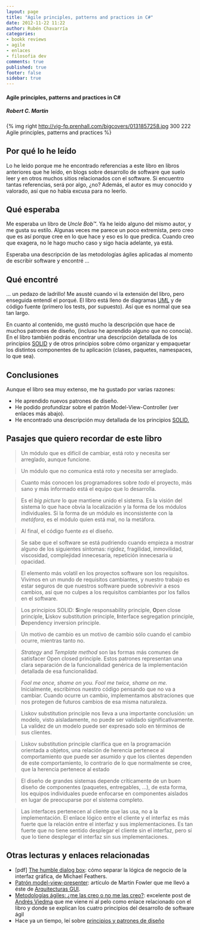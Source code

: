 ```yaml
---
layout: page
title: "Agile principles, patterns and practices in C#"
date: 2012-11-22 11:22
author: Rubén Chavarría
categories: 
- bookk reviews
- agile
- enlaces
- filosofia dev
comments: true
published: true
footer: false
sidebar: true
---
```


<h4>Agile principles, patterns and practices in C#</h4>

<h5>Robert C. Martin</h5>

{% img right http://vig-fp.prenhall.com/bigcovers/0131857258.jpg 300 222 Agile principles, patterns and practices %}

<h2>Por qué lo he leído</h2>

Lo he leido porque me he encontrado referencias a este libro en libros anteriores que he leído, en blogs sobre desarrollo de software que suelo leer y en otros muchos sitios relacionados con el software. Si encuentro tantas referencias, será por algo, ¿no? Además, el autor es muy conocido y valorado, así que no había excusa para no leerlo.

<!-- more -->

<h2>Qué esperaba</h2>

Me esperaba un libro de <em>Uncle Bob™</em>. Ya he leído alguno del mismo autor, y me gusta su estilo. Algunas veces me parece un poco extremista, pero creo que es así porque cree en lo que hace y eso es lo que predica. Cuando creo que exagera, no le hago mucho caso y sigo hacia adelante, ya está.

Esperaba una descripción de las metodologías ágiles aplicadas al momento de escribir software y encontré ...
<h2>Qué encontré</h2>
... un pedazo de ladrillo! Me asusté cuando vi la extensión del libro, pero enseguida entendí el porqué. El libro está lleno de diagramas <a href="http://es.wikipedia.org/wiki/Lenguaje_Unificado_de_Modelado">UML</a> y de código fuente (primero los tests, por supuesto). Así que es normal que sea tan largo.

En cuanto al contenido, me gustó mucho la descripción que hace de muchos patrones de diseño, (incluso he aprendido alguno que no conocía). En el libro también podrás encontrar una descripción detallada de los principios <a href="http://es.wikipedia.org/wiki/SOLID_(object-oriented_design)">SOLID</a> y de otros principios sobre cómo organizar y empaquetar los distintos componentes de tu aplicación (clases, paquetes, namespaces, lo que sea).
<h2>Conclusiones</h2>
Aunque el libro sea muy extenso, me ha gustado por varias razones:
<ul>
	<li>He aprendido nuevos patrones de diseño.</li>
	<li>He podido profundizar sobre el patrón Model-View-Controller (ver enlaces más abajo).</li>
	<li>He encontrado una descripción muy detallada de los principios <a href="http://es.wikipedia.org/wiki/SOLID_(object-oriented_design)">SOLID.</a></li>
</ul>
<h2>Pasajes que quiero recordar de este libro</h2>
<blockquote>Un módulo que es difícil de cambiar, está roto y necesita ser arreglado, aunque funcione.</blockquote>
<blockquote>Un módulo que no comunica está roto y necesita ser arreglado.</blockquote>
<blockquote>Cuanto más conocen los programadores sobre <em>todo</em> el proyecto, más sano y más informado está el equipo que lo desarrolla.</blockquote>
<blockquote>Es el <em>big picture</em> lo que mantiene unido el sistema. Es la visión del sistema lo que hace obvia la localización y la forma de los módulos individuales. Si la forma de un módulo es inconsistente con la <em>metáfora</em>, es el módulo quien está mal, no la metáfora.</blockquote>
<blockquote>Al final, el código fuente <em>es</em> el diseño.</blockquote>
<blockquote>Se sabe que el software se está pudriendo cuando empieza a mostrar alguno de los siguientes síntomas: rigidez, fragilidad, inmovilidad, viscosidad, complejidad innecesaria, repetición innecesaria u opacidad.</blockquote>
<blockquote>El elemento más volatil en los proyectos software son los requisitos. Vivimos en un mundo de requisitos cambiantes, y nuestro trabajo es estar seguros de que nuestros software puede sobrevivir a esos cambios, así que no culpes a los requisitos cambiantes por los fallos en el software.</blockquote>
<blockquote>Los principios SOLID: <strong>S</strong>ingle responsability principle, <strong>O</strong>pen close principle, <strong>L</strong>iskov substitution principle, <strong>I</strong>nterface segregation principle, <strong>D</strong>ependency inversion principle.</blockquote>
<blockquote>Un motivo de cambio es un motivo de cambio sólo cuando el cambio ocurre, mientras tanto no.</blockquote>
<blockquote><em>Strategy </em>and <em>Template method</em> son las formas más comunes de satisfacer Open closed principle. Estos patrones representan una clara separación de la funcionalidad genérica de la implementación detallada de esa funcionalidad.</blockquote>
<blockquote><em>Fool me once, shame on you. Fool me twice, shame on me.</em> Inicialmente, escribimos nuestro código pensando que no va a cambiar. Cuando ocurre un cambio, implementamos abstraciones que nos protegen de futuros cambios de esa misma naturaleza.</blockquote>
<blockquote>Liskov substitution principle nos lleva a una importante conclusión: un modelo, visto aisladamente, no puede ser validado significativamente. La validez de un modelo puede ser expresado solo en términos de sus clientes.</blockquote>
<blockquote>Liskov substitution principle clarifica que en la programación orientada a objetos, una relación de herencia pertenece al comportamiento que puede ser asumido y que los clientes dependen de este comportamiento, lo contrario de lo que normalmente se cree, que la herencia pertenece al estado</blockquote>
<blockquote>El diseño de grandes sistemas depende críticamente de un buen diseño de componentes (paquetes, entregables, ...), de esta forma, los equipos individuales puede enfocarse en componentes aislados en lugar de preocuparse por el sistema completo.</blockquote>
<blockquote>Las interfaces pertenecen al cliente que las usa, no a la implementación. El enlace lógico entre el cliente y el interfaz es más fuerte que la relación entre el interfaz y sus implementaciones. Es tan fuerte que no tiene sentido desplegar el cliente sin el interfaz, pero sí que lo tiene desplegar el interfaz sin sus implementaciones.</blockquote>

<h2>Otras lecturas y enlaces relacionadas</h2>
<ul>
	<li>[pdf] <a href="http://www.objectmentor.com/resources/articles/TheHumbleDialogBox.pdf">The humble dialog box</a>: cómo separar la lógica de negocio de la interfaz gráfica, de Michael Feathers.</li>
	<li><a href="http://www.martinfowler.com/eaaDev/ModelViewPresenter.html">Patrón model-view-presenter</a>: artículo de Martin Fowler que me llevó a éste de <a href="http://www.martinfowler.com/eaaDev/uiArchs.html">Arquitecturas GUI</a>.</li>
	<li><a href="http://apagayvuelveaencender.blogspot.com.es/2012/11/metodologias-agiles-me-las-creo-o-no-me.html">Metodologías ágiles: ¿me las creo o no me las creo?</a>: excelente post de <a href="http://twitter.com/andres_viedma">Andrés Viedma</a> que me viene ni al pelo como enlace relacionado con el libro y donde se explican los cuatro principios del desarrollo de software ágil</li>
	<li>Hace ya un tiempo, leí sobre <a href="/blog/2010/03/04/principios-y-patrones-de-diseno/">principios y patrones de diseño</a></li>
</ul>